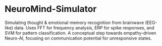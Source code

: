 # NeuroMind-Simulator
Simulating thought &amp; emotional memory recognition from brainwave (EEG-like) data. Uses FFT for frequency analysis, ERP for spike responses, and SVM for pattern classification. A conceptual step towards empathy-driven Neuro-AI, focusing on communication potential for unresponsive states.
